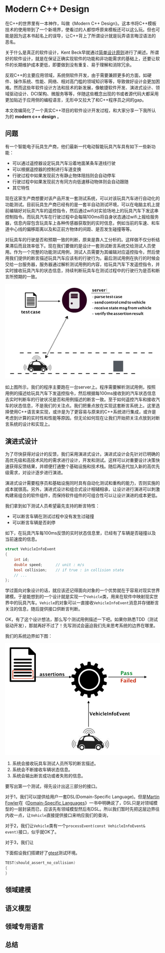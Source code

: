 # Modern C++ Design

在C\++的世界里有一本神作，叫做《Modern C\++ Design》。这本书将C\++模板技术的使用带到了一个新境界，使看过的人都惊呼原来模板还可以这么玩。但也可能是因为这本书起名上的误导，让C\++背上了所谓设计就是玩弄语言晦涩语法的恶名。

关于什么是真正的软件设计，Kent Beck早就通过[简单设计原则](https://martinfowler.com/bliki/BeckDesignRules.html)进行了阐述。所谓好的软件设计，就是在保证正确实现软件的功能和非功能需求的基础上，还要让软件的长期维护成本更低，即要做到没有重复、易于理解和消除冗余。

反观C\++的主要应用领域，系统侧软件开发，由于需要兼顾更多的方面，如硬件、操作系统、性能、网络、相对高门槛的领域知识等等，导致做好设计会更加困难。然而这些年软件设计方法和技术的新发展，像敏捷软件开发、演进式设计、领域驱动设计、DCI架构、微服务等等，伴随这些概念出现的书或者源代码大都采用更加贴近于应用侧的编程语言，无形中又拉大了和C\++程序员之间的gap。

本文改编简化了一个真实C\++项目的软件设计开发过程，和大家分享一下我所认为的 **modern c\++ design** 。

## 问题

有一个智能电子玩具生产商，他们最新一代电动智能玩具汽车具有如下一些新功能：

- 可以通过遥控器设定玩具汽车沿着地面某条车道线行驶
- 可以根据遥控器的控制进行车道变换
- 行驶过程中如果发现前方有静止物体阻挡则会自动停车
- 行驶过程中如果发现前方有同方向低速移动物体则会自动跟随
- 其它特性

现在这家生产商想要对该产品开发一套测试系统，可以对该玩具汽车进行自动化的功能测试。目前玩具生产商已经有的是一套半自动测试环境，可以在电脑主机上提前编辑好对玩具汽车的遥控指令，然后通过wifi对实验场地上的玩具汽车下发这串控制指令。而玩具汽车在行驶过程中会每隔100ms将自身状态通过wifi上报给服务器，信息内容包含玩具车上各种传感器获取到的实时信息，例如当前的车速、和车道中心线的偏移距离以及和正前方物体的间距、是否发生碰撞等等。

对玩具车的行驶是否和预期一致的判断，原来是靠人工分析的。这样做不仅分析结果滞后而且效率低下。现在我们要做的是设计一套测试断言系统交给测试人员使用。作为一个完整的功能测试用例，测试人员需要为其编辑对应遥控指令，然后使用我们提供的断言描述玩具汽车应该有的行驶行为。最后测试用例在执行的时候会交给一台服务器，服务器通过解析测试用例的内容，给玩具汽车下发遥控指令，并实时接收玩具汽车的状态信息，持续判断玩具车在测试过程中的行驶行为是否和断言所预期的一致。

![](pics/testenv.png)

如上图所示，我们的程序主要跑在一台server上。程序需要解析测试用例，按照用例的描述给玩具汽车下发遥控指令，然后根据每100ms接收到的汽车状态信息去实时判断车的行驶状况是否和用例描述的断言一致。至于如何遥控汽车和接收汽车的状态信息，不是我们的关注点。我们把重点放在实现这套断言系统上。这里选择使用C\++语言来实现，或许是为了更容易与原来的C\++系统进行集成，或许是考虑到计算的实时性和性能等原因。但无论如何现在让我们开始把关注点放到对断言系统的设计和实现上。

## 演进式设计

为了尽快获得对设计的反馈，我们采用演进式设计。演进式设计会先针对已明确的高优先级和高技术风险的需求进行设计，开发和测试。这样可以对重要设计决策快速获得反馈结果，并顺便打通整个基础设施和技术栈。随后再迭代加入新的高优先级需求，对设计逐步进行演进。

演进式设计需要程序员和基础设施同时具有自动化测试和重构的能力，否则实施的成本就很高。另外，演进式设计和组合式设计相辅相承，让设计进行演进可以刺激构建易组合的软件组件，而保持软件组件的可组合性可以让设计演进的成本更低。

我们拿到如下测试人员希望最先支持的断言特性：

- 可以断言车辆在测试过程中没有发生过碰撞
- 可以断言车辆是否刹停

如下，在玩具汽车每100ms反馈的实时状态信息里，已经有了车辆是否碰撞以及当前速度的信息。

~~~cpp
struct VehicleInfoEvent
{
    int id;
    double speed;      // unit : m/s
    bool collision;    // if true : in collision state
    // ...
};
~~~

学过面向对象设计的话，就应该还记得面向对象的一个优势就在于容易对现实世界建模。于是能想到的一个设计就是实现一个`Vehicle`类，用来在软件中映射现实世界中的玩具汽车。`Vehicle`的对象可以一直接收`VehicleInfoEvent`消息并存储断言关注的信息，随后提供接口供断言判断。

OK，有了这个设计想法，那么写个测试用例描述一下吧。如果你熟悉TDD（测试驱动开发），那就再好不过了！先写测试会逼迫我们先来思考系统的边界在哪里。

我们的系统边界如下图：

![](pics/system-bound.png)

1. 系统会接收玩具车测试人员所写的断言描述。
2. 系统会不断接收车辆状态信息。
3. 系统会输出断言成功或者失败的信息。

要写出第一个测试，得先设计出这三部分的接口。

对于1，我们可以提供给用户一套DSL(Domain-Specific Language)。但是[Martin Fowler](https://martinfowler.com/)在《[Domain-Specific Languages](https://martinfowler.com/books/dsl.html)》一书中明确说了，DSL只是对领域模型的一层封装而已，应该先有领域模型然后有DSL。所以我们暂时先把这层边界往内收一点，让`Vehicle`直接提供接口来响应我们的查询，

对于2，我们让`Vehicle`类有一个`processEvent(const VehicleInfoEvent& event)`接口，似乎就OK了。

对于3，我们让

下面假设我们搭建好了[gtest](https://github.com/google/googletest)测试环境。

~~~cpp
TEST(should_assert_no_collision)
{
}
~~~



## 领域建模

## 语义模型

## 领域专用语言

## 总结

